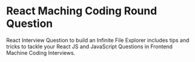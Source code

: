 # React Maching Coding Round Question

React Interview Question to build an Infinite File Explorer includes tips and tricks to tackle your React JS and JavaScript Questions in Frontend Machine Coding Interviews.
